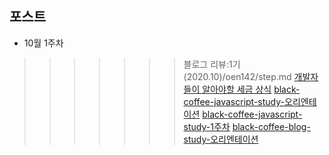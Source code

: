 ## 포스트

- 10월 1주차

>>>>>>> 블로그 리뷰:1기(2020.10)/oen142/step.md
[개발자들이 알아야할 세금 상식](https://wani-coding.tistory.com/112)
[black-coffee-javascript-study-오리엔테이션](https://wani-coding.tistory.com/105)
[black-coffee-javascript-study-1주차](https://wani-coding.tistory.com/106)
[black-coffee-blog-study-오리엔테이션](https://wani-coding.tistory.com/108)